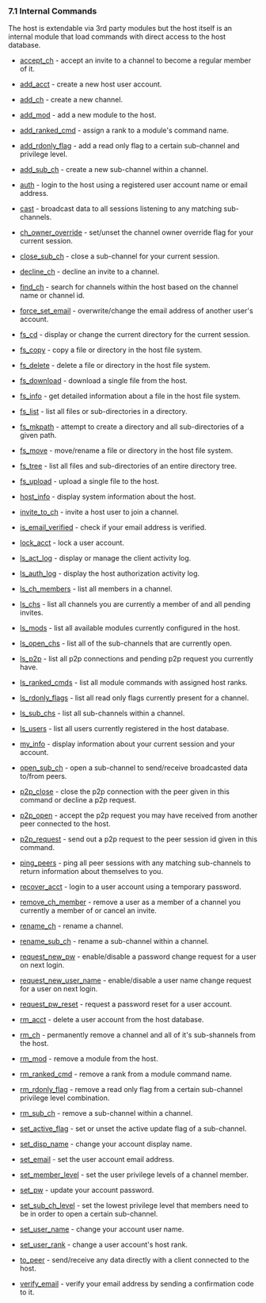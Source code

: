 ### 7.1 Internal Commands ###

The host is extendable via 3rd party modules but the host itself is an internal module that load commands with direct access to the host database.

* [accept_ch](intern_commands/accept_ch.md) - accept an invite to a channel to become a regular member of it.

* [add_acct](intern_commands/add_acct.md) - create a new host user account.

* [add_ch](intern_commands/add_ch.md) - create a new channel.

* [add_mod](intern_commands/add_mod.md) - add a new module to the host.

* [add_ranked_cmd](intern_commands/add_ranked_cmd.md) - assign a rank to a module's command name.

* [add_rdonly_flag](intern_commands/add_rdonly_flag.md) - add a read only flag to a certain sub-channel and privilege level.

* [add_sub_ch](intern_commands/add_sub_ch.md) - create a new sub-channel within a channel.

* [auth](intern_commands/auth.md) - login to the host using a registered user account name or email address.

* [cast](intern_commands/cast.md) - broadcast data to all sessions listening to any matching sub-channels.

* [ch_owner_override](intern_commands/ch_owner_override.md) - set/unset the channel owner override flag for your current session.

* [close_sub_ch](intern_commands/close_sub_ch.md) - close a sub-channel for your current session.

* [decline_ch](intern_commands/decline_ch.md) - decline an invite to a channel.

* [find_ch](intern_commands/find_ch.md) - search for channels within the host based on the channel name or channel id.

* [force_set_email](intern_commands/force_set_email.md) - overwrite/change the email address of another user's account.

* [fs_cd](intern_commands/fs_cd.md) - display or change the current directory for the current session.

* [fs_copy](intern_commands/fs_copy.md) - copy a file or directory in the host file system.

* [fs_delete](intern_commands/fs_delete.md) - delete a file or directory in the host file system.

* [fs_download](intern_commands/fs_download.md) - download a single file from the host.

* [fs_info](intern_commands/fs_info.md) - get detailed information about a file in the host file system.

* [fs_list](intern_commands/fs_list.md) - list all files or sub-directories in a directory.

* [fs_mkpath](intern_commands/fs_mkpath.md) - attempt to create a directory and all sub-directories of a given path.

* [fs_move](intern_commands/fs_move.md) - move/rename a file or directory in the host file system.

* [fs_tree](intern_commands/fs_tree.md) - list all files and sub-directories of an entire directory tree.

* [fs_upload](intern_commands/fs_upload.md) - upload a single file to the host.

* [host_info](intern_commands/host_info.md) - display system information about the host.

* [invite_to_ch](intern_commands/invite_to_ch.md) - invite a host user to join a channel.

* [is_email_verified](intern_commands/is_email_verified.md) - check if your email address is verified.

* [lock_acct](intern_commands/lock_acct.md) - lock a user account.

* [ls_act_log](intern_commands/ls_act_log.md) - display or manage the client activity log.

* [ls_auth_log](intern_commands/ls_auth_log.md) - display the host authorization activity log.

* [ls_ch_members](intern_commands/ls_ch_members.md) - list all members in a channel.

* [ls_chs](intern_commands/ls_chs.md) - list all channels you are currently a member of and all pending invites.

* [ls_mods](intern_commands/ls_mods.md) - list all available modules currently configured in the host.

* [ls_open_chs](intern_commands/ls_open_chs.md) - list all of the sub-channels that are currently open.

* [ls_p2p](intern_commands/ls_p2p.md) - list all p2p connections and pending p2p request you currently have.

* [ls_ranked_cmds](intern_commands/ls_ranked_cmds.md) - list all module commands with assigned host ranks.

* [ls_rdonly_flags](intern_commands/ls_rdonly_flags.md) - list all read only flags currently present for a channel.

* [ls_sub_chs](intern_commands/ls_sub_chs.md) - list all sub-channels within a channel.

* [ls_users](intern_commands/ls_users.md) - list all users currently registered in the host database.

* [my_info](intern_commands/my_info.md) - display information about your current session and your account.

* [open_sub_ch](intern_commands/open_sub_ch.md) - open a sub-channel to send/receive broadcasted data to/from peers.

* [p2p_close](intern_commands/p2p_close.md) - close the p2p connection with the peer given in this command or decline a p2p request.

* [p2p_open](intern_commands/p2p_open.md) - accept the p2p request you may have received from another peer connected to the host.

* [p2p_request](intern_commands/p2p_request.md) - send out a p2p request to the peer session id given in this command.

* [ping_peers](intern_commands/ping_peers.md) - ping all peer sessions with any matching sub-channels to return information about themselves to you.

* [recover_acct](intern_commands/recover_acct.md) - login to a user account using a temporary password.

* [remove_ch_member](intern_commands/remove_ch_member.md) - remove a user as a member of a channel you currently a member of or cancel an invite.

* [rename_ch](intern_commands/rename_ch.md) - rename a channel.

* [rename_sub_ch](intern_commands/rename_sub_ch.md) - rename a sub-channel within a channel.

* [request_new_pw](intern_commands/request_new_pw.md) - enable/disable a password change request for a user on next login.

* [request_new_user_name](intern_commands/request_new_user_name.md) - enable/disable a user name change request for a user on next login.

* [request_pw_reset](intern_commands/request_pw_reset.md) - request a password reset for a user account.

* [rm_acct](intern_commands/rm_acct.md) - delete a user account from the host database.

* [rm_ch](intern_commands/rm_ch.md) - permanently remove a channel and all of it's sub-shannels from the host.

* [rm_mod](intern_commands/rm_mod.md) - remove a module from the host.

* [rm_ranked_cmd](intern_commands/rm_ranked_cmd.md) - remove a rank from a module command name.

* [rm_rdonly_flag](intern_commands/rm_rdonly_flag.md) - remove a read only flag from a certain sub-channel privilege level combination.

* [rm_sub_ch](intern_commands/rm_sub_ch.md) - remove a sub-channel within a channel.

* [set_active_flag](intern_commands/set_active_flag.md) - set or unset the active update flag of a sub-channel.

* [set_disp_name](intern_commands/set_disp_name.md) - change your account display name.

* [set_email](intern_commands/set_email.md) - set the user account email address.

* [set_member_level](intern_commands/set_member_level.md) - set the user privilege levels of a channel member.

* [set_pw](intern_commands/set_pw.md) - update your account password.

* [set_sub_ch_level](intern_commands/set_sub_ch_level.md) - set the lowest privilege level that members need to be in order to open a certain sub-channel.

* [set_user_name](intern_commands/set_user_name.md) - change your account user name.

* [set_user_rank](intern_commands/set_user_rank.md) - change a user account's host rank.

* [to_peer](intern_commands/to_peer.md) - send/receive any data directly with a client connected to the host.

* [verify_email](intern_commands/verify_email.md) - verify your email address by sending a confirmation code to it.

